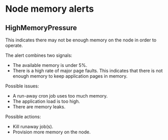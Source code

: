 # Node memory alerts

## HighMemoryPressure

This indicates there may not be enough memory on the node in order to operate.

The alert combines two signals:
* The available memory is under 5%.
* There is a high rate of major page faults.  This indicates that there is not enough memory to keep application pages in memory.

Possible issues:
* A run-away cron job uses too much memory.
* The application load is too high.
* There are memory leaks.

Possible actions:
* Kill runaway job(s).
* Provision more memory on the node.

